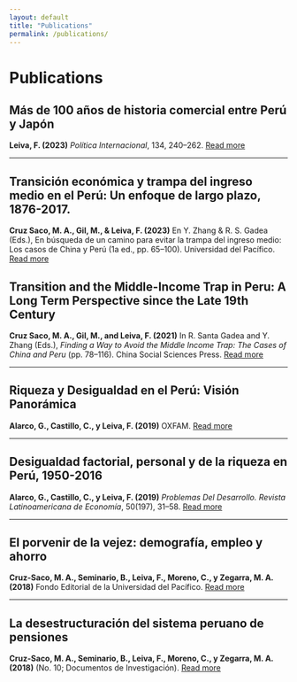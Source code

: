 ```yaml
---
layout: default
title: "Publications"
permalink: /publications/
---
```


# Publications

## Más de 100 años de historia comercial entre Perú y Japón
**Leiva, F. (2023)** *Política Internacional*, 134, 240–262. [Read more](https://revista.adp.edu.pe/index.php/RPI/article/view/103)

---
## Transición económica y trampa del ingreso medio en el Perú: Un enfoque de largo plazo, 1876-2017. 
**Cruz Saco, M. A., Gil, M., & Leiva, F. (2023)** En Y. Zhang & R. S. Gadea (Eds.), En búsqueda de un camino para evitar la trampa del ingreso medio: Los casos de China y Perú (1a ed., pp. 65–100). Universidad del Pacífico. [Read more](https://fondoeditorial.up.edu.pe/producto/en-busqueda-de-un-camino-para-evitar-la-trampa-del-ingreso-medio-los-casos-de-china-y-peru/)

## Transition and the Middle-Income Trap in Peru: A Long Term Perspective since the Late 19th Century
**Cruz Saco, M. A., Gil, M., and Leiva, F. (2021)** In R. Santa Gadea and Y. Zhang (Eds.), *Finding a Way to Avoid the Middle Income Trap: The Cases of China and Peru* (pp. 78–116). China Social Sciences Press. [Read more](https://bit.ly/3GWDeSz)

---

## Riqueza y Desigualdad en el Perú: Visión Panorámica
**Alarco, G., Castillo, C., y Leiva, F. (2019)** OXFAM. [Read more](https://bit.ly/3J5fYDJ)

---

## Desigualdad factorial, personal y de la riqueza en Perú, 1950-2016
**Alarco, G., Castillo, C., y Leiva, F. (2019)** *Problemas Del Desarrollo. Revista Latinoamericana de Economía*, 50(197), 31–58. [Read more](https://bit.ly/32gbmK6)

---

## El porvenir de la vejez: demografía, empleo y ahorro
**Cruz-Saco, M. A., Seminario, B., Leiva, F., Moreno, C., y Zegarra, M. A. (2018)** Fondo Editorial de la Universidad del Pacífico. [Read more](https://bit.ly/3pl0V17)

---

## La desestructuración del sistema peruano de pensiones 
**Cruz-Saco, M. A., Seminario, B., Leiva, F., Moreno, C., y Zegarra, M. A. (2018)** (No. 10; Documentos de Investigación). [Read more](https://bit.ly/3stgghI)
